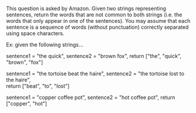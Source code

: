 This question is asked by Amazon. Given two strings representing sentences, return the words that are not common to both strings (i.e. the words that only appear in one of the sentences). You may assume that each sentence is a sequence of words (without punctuation) correctly separated using space characters.

Ex: given the following strings...

sentence1 = "the quick", sentence2 = "brown fox", return ["the", "quick", "brown", "fox"]    

sentence1 = "the tortoise beat the haire", sentence2 = "the tortoise lost to the haire",   
return ["beat", "to", "lost"]    

sentence1 = "copper coffee pot", sentence2 = "hot coffee pot", return ["copper", "hot"]    
